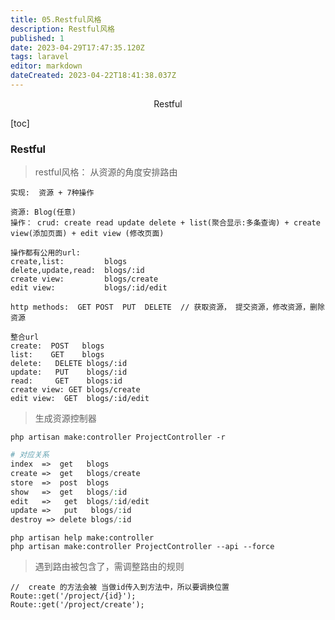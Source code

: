 ```yaml
---
title: 05.Restful风格
description: Restful风格
published: 1
date: 2023-04-29T17:47:35.120Z
tags: laravel
editor: markdown
dateCreated: 2023-04-22T18:41:38.037Z
---
```


<center>Restful</center>





[toc]





### Restful

> restful风格： 从资源的角度安排路由

```shell
实现:  资源 + 7种操作

资源: Blog(任意) 
操作： crud: create read update delete + list(聚合显示:多条查询) + create view(添加页面) + edit view (修改页面)

操作都有公用的url:
create,list:         blogs
delete,update,read:  blogs/:id
create view:         blogs/create
edit view:           blogs/:id/edit 

http methods:  GET POST  PUT  DELETE  // 获取资源， 提交资源，修改资源，删除资源

整合url
create:  POST   blogs
list:    GET    blogs
delete:   DELETE blogs/:id
update:   PUT    blogs/:id
read:     GET    blogs:id
create view: GET blogs/create
edit view:  GET  blogs/:id/edit
```



> 生成资源控制器

```shell
php artisan make:controller ProjectController -r 
```

```php
# 对应关系
index  =>  get   blogs 
create =>  get   blogs/create
store  =>  post  blogs
show   =>  get   blogs/:id
edit   =>   get  blogs/:id/edit
update =>   put   blogs/:id
destroy => delete blogs/:id
```

```shell
php artisan help make:controller 
php artisan make:controller ProjectController --api --force
```

> 遇到路由被包含了，需调整路由的规则

```shell
//  create 的方法会被 当做id传入到方法中，所以要调换位置
Route::get('/project/{id}');
Route::get('/project/create');
```






























